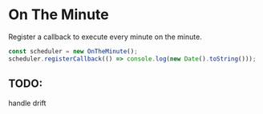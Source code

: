 # On The Minute

Register a callback to execute every minute on the minute.

```javascript
const scheduler = new OnTheMinute();
scheduler.registerCallback(() => console.log(new Date().toString()));
```

## TODO:

handle drift
